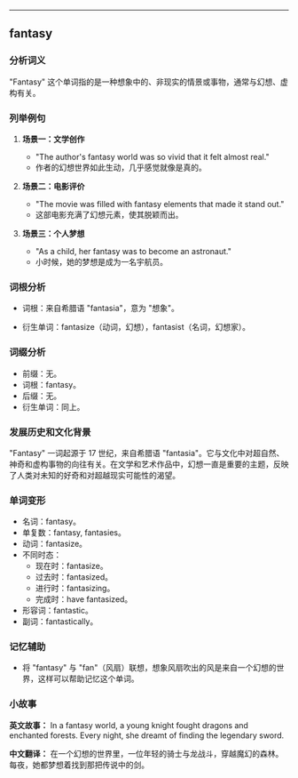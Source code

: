 
---------------
## fantasy
### 分析词义
"Fantasy" 这个单词指的是一种想象中的、非现实的情景或事物，通常与幻想、虚构有关。

### 列举例句
1. **场景一：文学创作**
   - "The author's fantasy world was so vivid that it felt almost real."
   - 作者的幻想世界如此生动，几乎感觉就像是真的。

2. **场景二：电影评价**
   - "The movie was filled with fantasy elements that made it stand out."
   - 这部电影充满了幻想元素，使其脱颖而出。

3. **场景三：个人梦想**
   - "As a child, her fantasy was to become an astronaut."
   - 小时候，她的梦想是成为一名宇航员。

### 词根分析
- 词根：来自希腊语 "fantasia"，意为 "想象"。

- 衍生单词：fantasize（动词，幻想），fantasist（名词，幻想家）。

### 词缀分析
- 前缀：无。
- 词根：fantasy。
- 后缀：无。
- 衍生单词：同上。

### 发展历史和文化背景
"Fantasy" 一词起源于 17 世纪，来自希腊语 "fantasia"。它与文化中对超自然、神奇和虚构事物的向往有关。在文学和艺术作品中，幻想一直是重要的主题，反映了人类对未知的好奇和对超越现实可能性的渴望。

### 单词变形
- 名词：fantasy。
- 单复数：fantasy, fantasies。
- 动词：fantasize。
- 不同时态：
  - 现在时：fantasize。
  - 过去时：fantasized。
  - 进行时：fantasizing。
  - 完成时：have fantasized。
- 形容词：fantastic。
- 副词：fantastically。

### 记忆辅助
- 将 "fantasy" 与 "fan"（风扇）联想，想象风扇吹出的风是来自一个幻想的世界，这样可以帮助记忆这个单词。

### 小故事
**英文故事：**
In a fantasy world, a young knight fought dragons and enchanted forests. Every night, she dreamt of finding the legendary sword.

**中文翻译：**
在一个幻想的世界里，一位年轻的骑士与龙战斗，穿越魔幻的森林。每夜，她都梦想着找到那把传说中的剑。

